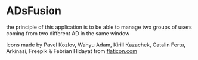 # ADsFusion
 
the principle of this application is to be able to manage two groups of users coming from two different AD in the same window






Icons made by Pavel Kozlov, Wahyu Adam, Kirill Kazachek, Catalin Fertu, Arkinasi, Freepik & Febrian Hidayat from <a href="https://www.flaticon.com/fr/collections/MzMxMDkwMTA=">flaticon.com</a>
